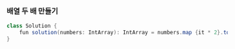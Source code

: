 ### 배열 두 배 만들기
```java
class Solution {
    fun solution(numbers: IntArray): IntArray = numbers.map {it * 2}.toIntArray()
}
```